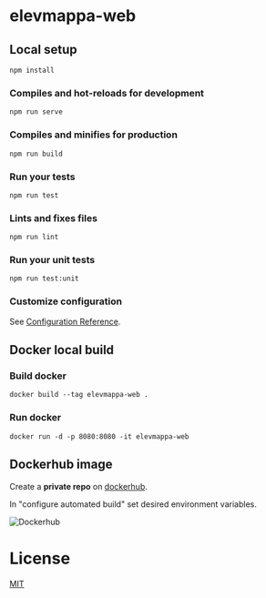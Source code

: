 # elevmappa-web

## Local setup
```
npm install
```

### Compiles and hot-reloads for development
```
npm run serve
```

### Compiles and minifies for production
```
npm run build
```

### Run your tests
```
npm run test
```

### Lints and fixes files
```
npm run lint
```

### Run your unit tests
```
npm run test:unit
```

### Customize configuration
See [Configuration Reference](https://cli.vuejs.org/config/).

## Docker local build

### Build docker
```
docker build --tag elevmappa-web .
```

### Run docker
```
docker run -d -p 8080:8080 -it elevmappa-web
```

## Dockerhub image

Create a **private repo** on [dockerhub](https://hub.docker.com/).

In "configure automated build" set desired environment variables.

![Dockerhub](https://i.imgur.com/pGtdo1J.png)

# License
[MIT](LICENSE)
